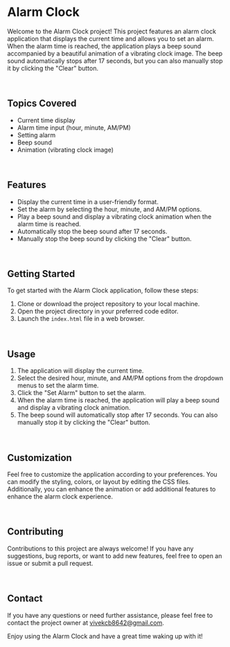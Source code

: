 # Alarm Clock

Welcome to the Alarm Clock project! This project features an alarm clock application that displays the current time and allows you to set an alarm. When the alarm time is reached, the application plays a beep sound accompanied by a beautiful animation of a vibrating clock image. The beep sound automatically stops after 17 seconds, but you can also manually stop it by clicking the "Clear" button.

<br>

## Topics Covered

- Current time display
- Alarm time input (hour, minute, AM/PM)
- Setting alarm
- Beep sound
- Animation (vibrating clock image)

<br>

## Features

- Display the current time in a user-friendly format.
- Set the alarm by selecting the hour, minute, and AM/PM options.
- Play a beep sound and display a vibrating clock animation when the alarm time is reached.
- Automatically stop the beep sound after 17 seconds.
- Manually stop the beep sound by clicking the "Clear" button.

<br>

## Getting Started

To get started with the Alarm Clock application, follow these steps:

1. Clone or download the project repository to your local machine.
2. Open the project directory in your preferred code editor.
3. Launch the `index.html` file in a web browser.

<br>

## Usage

1. The application will display the current time.
2. Select the desired hour, minute, and AM/PM options from the dropdown menus to set the alarm time.
3. Click the "Set Alarm" button to set the alarm.
4. When the alarm time is reached, the application will play a beep sound and display a vibrating clock animation.
5. The beep sound will automatically stop after 17 seconds. You can also manually stop it by clicking the "Clear" button.

<br>

## Customization

Feel free to customize the application according to your preferences. You can modify the styling, colors, or layout by editing the CSS files. Additionally, you can enhance the animation or add additional features to enhance the alarm clock experience.

<br>

## Contributing

Contributions to this project are always welcome! If you have any suggestions, bug reports, or want to add new features, feel free to open an issue or submit a pull request.

<br>

## Contact

If you have any questions or need further assistance, please feel free to contact the project owner at vivekcb8642@gmail.com.

Enjoy using the Alarm Clock and have a great time waking up with it!

